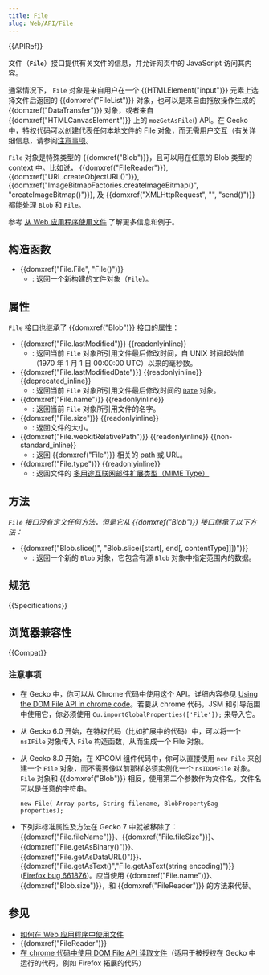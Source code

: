 ```yaml
---
title: File
slug: Web/API/File
---
```


{{APIRef}}

文件（**`File`**）接口提供有关文件的信息，并允许网页中的 JavaScript 访问其内容。

通常情况下， `File` 对象是来自用户在一个 {{HTMLElement("input")}} 元素上选择文件后返回的 {{domxref("FileList")}} 对象，也可以是来自由拖放操作生成的 {{domxref("DataTransfer")}} 对象，或者来自 {{domxref("HTMLCanvasElement")}} 上的 `mozGetAsFile`() API。在 Gecko 中，特权代码可以创建代表任何本地文件的 File 对象，而无需用户交互（有关详细信息，请参阅[注意事项](#注意事项)。

`File` 对象是特殊类型的 {{domxref("Blob")}}，且可以用在任意的 Blob 类型的 context 中。比如说， {{domxref("FileReader")}}, {{domxref("URL.createObjectURL()")}}, {{domxref("ImageBitmapFactories.createImageBitmap()", "createImageBitmap()")}}, 及 {{domxref("XMLHttpRequest", "", "send()")}} 都能处理 `Blob` 和 `File`。

参考 [从 Web 应用程序使用文件](/zh-CN/docs/Using_files_from_web_applications) 了解更多信息和例子。

## 构造函数

- {{domxref("File.File", "File()")}}
  - : 返回一个新构建的文件对象（`File`）。

## 属性

`File` 接口也继承了 {{domxref("Blob")}} 接口的属性：

- {{domxref("File.lastModified")}} {{readonlyinline}}
  - : 返回当前 `File` 对象所引用文件最后修改时间，自 UNIX 时间起始值（1970 年 1 月 1 日 00:00:00 UTC）以来的毫秒数。
- {{domxref("File.lastModifiedDate")}} {{readonlyinline}} {{deprecated_inline}}
  - : 返回当前 `File` 对象所引用文件最后修改时间的 [`Date`](/zh-CN/docs/Web/JavaScript/Reference/Global_Objects/Date) 对象。
- {{domxref("File.name")}} {{readonlyinline}}
  - : 返回当前 `File` 对象所引用文件的名字。
- {{domxref("File.size")}} {{readonlyinline}}
  - : 返回文件的大小。
- {{domxref("File.webkitRelativePath")}} {{readonlyinline}} {{non-standard_inline}}
  - : 返回 {{domxref("File")}} 相关的 path 或 URL。
- {{domxref("File.type")}} {{readonlyinline}}
  - : 返回文件的 [多用途互联网邮件扩展类型（MIME Type）](/zh-CN/docs/Web/HTTP/Basics_of_HTTP/MIME_types)

## 方法

_`File` 接口没有定义任何方法，但是它从 {{domxref("Blob")}} 接口继承了以下方法：_

- {{domxref("Blob.slice()", "Blob.slice([start[, end[, contentType]]])")}}
  - : 返回一个新的 `Blob` 对象，它包含有源 `Blob` 对象中指定范围内的数据。

## 规范

{{Specifications}}

## 浏览器兼容性

{{Compat}}

### 注意事项

- 在 Gecko 中，你可以从 Chrome 代码中使用这个 API。详细内容参见 [Using the DOM File API in chrome code](/zh-CN/docs/Extensions/Using_the_DOM_File_API_in_chrome_code)。若要从 chrome 代码，JSM 和引导范围中使用它，你必须使用 `Cu.importGlobalProperties(['File']);` 来导入它。
- 从 Gecko 6.0 开始，在特权代码（比如扩展中的代码）中，可以将一个 `nsIFile` 对象传入 `File` 构造函数，从而生成一个 File 对象。
- 从 Gecko 8.0 开始，在 XPCOM 组件代码中，你可以直接使用 `new File` 来创建一个 `File` 对象，而不需要像以前那样必须实例化一个 `nsIDOMFile` 对象。`File` 对象和 {{domxref("Blob")}} 相反，使用第二个参数作为文件名。文件名可以是任意的字符串。

  ```plain
  new File( Array parts, String filename, BlobPropertyBag properties);
  ```

- 下列非标准属性及方法在 Gecko 7 中就被移除了：{{domxref("File.fileName")}}、{{domxref("File.fileSize")}}、{{domxref("File.getAsBinary()")}}、{{domxref("File.getAsDataURL()")}}、{{domxref("File.getAsText()","File.getAsText(string encoding)")}} ([Firefox bug 661876](https://bugzil.la/661876))。应当使用 {{domxref("File.name")}}、{{domxref("Blob.size")}}，和 {{domxref("FileReader")}} 的方法来代替。

## 参见

- [如何在 Web 应用程序中使用文件](/zh-CN/docs/Using_files_from_web_applications)
- {{domxref("FileReader")}}
- [在 chrome 代码中使用 DOM File API 读取文件](/zh-CN/docs/Extensions/Using_the_DOM_File_API_in_chrome_code)（适用于被授权在 Gecko 中运行的代码，例如 Firefox 拓展的代码）
